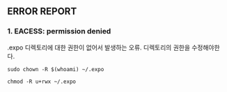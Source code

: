 ## ERROR REPORT

### 1. EACESS: permission denied
.expo 디렉토리에 대한 권한이 없어서 발생하는 오류.
디렉토리의 권한을 수정해야한다.

```
sudo chown -R $(whoami) ~/.expo
```

```
chmod -R u+rwx ~/.expo
```
